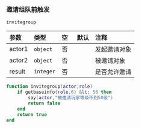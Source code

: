 ### 邀请组队前触发

`invitegroup`

| 参数   | 类型      | 空   | 默认 | 注释         |
| :----- | :-------- | :--- | :--- | :----------- |
| actor1 | `object`  | 否   |      | 发起邀请对象 |
| actor2 | `object`  | 否   |      | 被邀请对象   |
| result | `integer` | 否   |      | 是否允许邀请 |
```lua
function invitegroup(actor,role)
    if getbaseinfo(role,6) &lt; 50 then
        say(actor,"被邀请玩家等级不到50级")
        return false
    end
    return true
end
```

